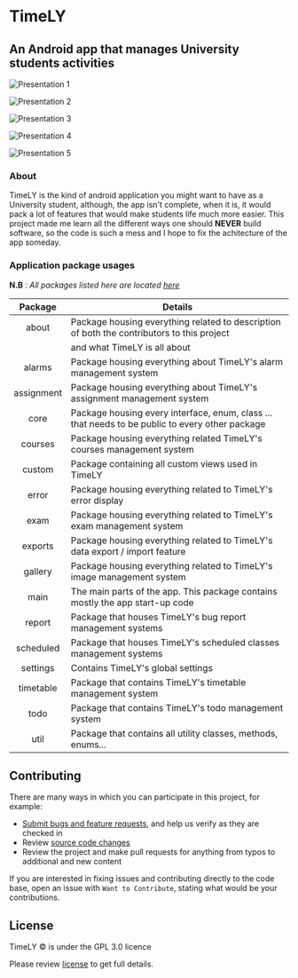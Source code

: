 # TimeLY

## An Android app that manages University students activities

![Presentation 1](/presentation/1.jpg?raw=true)

![Presentation 2](/presentation/2.jpg?raw=true)

![Presentation 3](/presentation/3.jpg?raw=true)

![Presentation 4](/presentation/4.jpg?raw=true)

![Presentation 5](/presentation/5.jpg?raw=true)

### About 

TimeLY is the kind of android application you might want to have as a University student, although, the app isn't 
complete, when it is, it would pack a lot of features that would make students life much more easier. This project made 
me learn all the different ways one should **NEVER** build software, so the code is such a mess and I hope to fix the 
achitecture of the app someday.

### Application package usages

**N.B** : _All packages listed here are located [here](https://github.com/noahweasley/TimeLY/tree/master/app/src/main/java/com/noah/timely)_


|   Package  | Details                                                                                         |
|:----------:|-------------------------------------------------------------------------------------------------|
| about      | Package housing everything related to description of both the contributors to this project      |
|            | and what TimeLY is all about                                                                    |
| alarms     | Package housing everything about TimeLY's alarm management system                               |
| assignment | Package housing everything about TimeLY's assignment management system                          |
| core       | Package housing every interface, enum, class ... that needs to be public to every other package |
| courses    | Package housing everything related TimeLY's courses management system                           |
| custom     | Package containing all custom views used in TimeLY                                              |
| error      | Package housing everything related to TimeLY's error display                                    |
| exam       | Package housing everything related to TimeLY's exam management system                           |
| exports    | Package housing everything related to TimeLY's data export / import feature                     |
| gallery    | Package housing everything related to TimeLY's image management system                          |
| main       | The main parts of the app. This package contains mostly the app start-up code                   |
| report     | Package that houses TimeLY's bug report management systems                                      |
| scheduled  | Package that houses TimeLY's scheduled classes management systems                               |
| settings   | Contains TimeLY's global settings                                                               |
| timetable  | Package that contains TimeLY's timetable management system                                      |
| todo       | Package that contains TimeLY's todo management system                                           |
| util       | Package that contains all utility classes, methods, enums...                                    |


## Contributing

There are many ways in which you can participate in this project, for example:

* [Submit bugs and feature requests](https://github.com/noahweasley/TimeLY/issues), and help us verify as they are checked in
* Review [source code changes](https://github.com/noahweasley/TimeLY/pulls)
* Review the project and make pull requests for anything from typos to additional and new content


If you are interested in fixing issues and contributing directly to the code base, open an issue with `Want to Contribute`, stating what would be your contributions.

## License

TimeLY :copyright: is under the GPL 3.0 licence

Please review [license](https://github.com/noahweasley/TimeLY/blob/master/LICENSE) to get full details.
